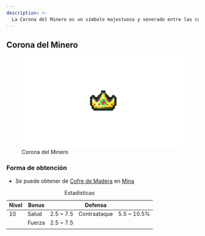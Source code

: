 ```yaml
---
description: >-
  La Corona del Minero es un símbolo majestuoso y venerado entre las comunidades mineras. A diferencia del Amuleto del Minero, la Corona es un artefacto ceremonial, diseñado para honrar y reconocer los logros excepcionales en el ámbito de la minería
---
```

[ TODO: Insert foto de Mina en Cover]: #

## Corona del Minero

<figure>
    <img src="/.gitbook/assets/img/item/accessories/crown/miner_crown.png" alt="">
    <figcaption>Corona del Minero</figcaption>
</figure>

### Forma de obtención
* Se puede obtener de [Cofre de Madera](/.gitbook\assets\category\extra\loot\chest\wood_chest.md) en [Mina](/.gitbook/assets/category/location/mine/mine.md)

<table>
    <caption>Estadísticas</caption>
    <thead>
        <tr>
            <th>Nivel</th>
            <th>Bonus</th>
            <th></th>
            <th>Defensa</th>
            <th></th>
        </tr>
    </thead>
    <tbody>
        <tr>
            <td>10</td>
            <td>Salud</td>
            <td>2.5 ~ 7.5</td>
            <td>Contraataque</td>
            <td>5.5 ~ 10.5%</td>
        </tr>
        <tr>
            <td></td>
            <td>Fuerza</td>
            <td>2.5 ~ 7.5</td>
            <td></td>
            <td></td>
        </tr>
        <tr>
            <td></td>
            <td></td>
            <td></td>
            <td></td>
            <td></td>
        </tr>
    </tbody>
</table>